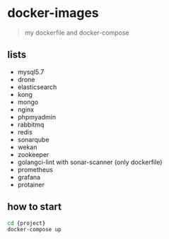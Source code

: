 # docker-images

> my dockerfile and docker-compose

## lists

* mysql5.7
* drone
* elasticsearch
* kong
* mongo
* nginx
* phpmyadmin
* rabbitmq
* redis
* sonarqube
* wekan
* zookeeper
* golangci-lint with sonar-scanner (only dockerfile)
* prometheus
* grafana
* protainer

## how to start

```bash
cd {project}
docker-compose up
```